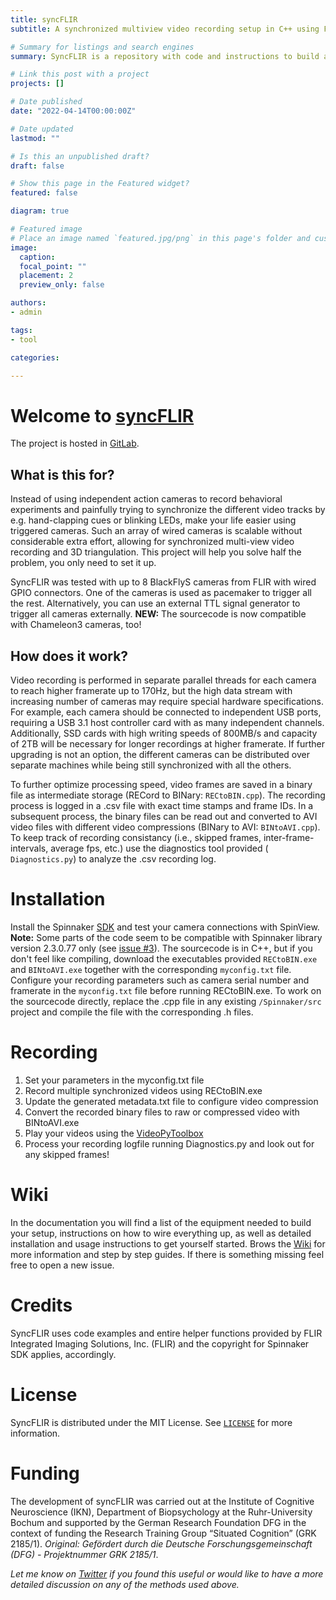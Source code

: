 ```yaml
---
title: syncFLIR
subtitle: A synchronized multiview video recording setup in C++ using FLIR cameras and Spinnaker SDK on Windows machines.

# Summary for listings and search engines
summary: SyncFLIR is a repository with code and instructions to build a synchronized multi-view video recording setup using computer vision cameras from FLIR on Windows.

# Link this post with a project
projects: []

# Date published
date: "2022-04-14T00:00:00Z"

# Date updated
lastmod: ""

# Is this an unpublished draft?
draft: false

# Show this page in the Featured widget?
featured: false

diagram: true

# Featured image
# Place an image named `featured.jpg/png` in this page's folder and customize its options here.
image:
  caption: 
  focal_point: ""
  placement: 2
  preview_only: false

authors:
- admin

tags:
- tool

categories:

---
```


# Welcome to [syncFLIR](https://gitlab.ruhr-uni-bochum.de/ikn/syncflir)

The project is hosted in [GitLab](https://gitlab.ruhr-uni-bochum.de/ikn/syncflir).

## What is this for?

Instead of using independent action cameras to record behavioral experiments and painfully trying to synchronize the different video tracks by e.g. hand-clapping cues or blinking LEDs, make your life easier using triggered cameras. Such an array of wired cameras is scalable without considerable extra effort, allowing for synchronized multi-view video recording and 3D triangulation. This project will help you solve half the problem, you only need to set it up.

SyncFLIR was tested with up to 8 BlackFlyS cameras from FLIR with wired GPIO connectors. One of the cameras is used as pacemaker to trigger all the rest. Alternatively, you can use an external TTL signal generator to trigger all cameras externally. **NEW:** The sourcecode is now compatible with Chameleon3 cameras, too!

## How does it work?

Video recording is performed in separate parallel threads for each camera to reach higher framerate up to 170Hz, but the high data stream with increasing number of cameras may require special hardware specifications. For example, each camera should be connected to independent USB ports, requiring a USB 3.1 host controller card with as many independent channels. Additionally, SSD cards with high writing speeds of 800MB/s and capacity of 2TB will be necessary for longer recordings at higher framerate. If further upgrading is not an option, the different cameras can be distributed over separate machines while being still synchronized with all the others.

To further optimize processing speed, video frames are saved in a binary file as intermediate storage (RECord to BINary: `RECtoBIN.cpp`). The recording process is logged in a .csv file with exact time stamps and frame IDs. In a subsequent process, the binary files can be read out and converted to AVI video files with different video compressions (BINary to AVI: `BINtoAVI.cpp`). To keep track of recording consistancy (i.e., skipped frames, inter-frame-intervals, average fps, etc.) use the diagnostics tool provided ( `Diagnostics.py`) to analyze the .csv recording log.

# Installation

Install the Spinnaker [SDK](http://softwareservices.flir.com/Spinnaker/latest/index.html) and test your camera connections with SpinView. **Note:** Some parts of the code seem to be compatible with Spinnaker library version 2.3.0.77 only (see [issue #3](https://gitlab.ruhr-uni-bochum.de/ikn/syncflir/-/issues/3)). The sourcecode is in C++, but if you don't feel like compiling, download the executables provided `RECtoBIN.exe` and `BINtoAVI.exe` together with the corresponding `myconfig.txt` file. Configure your recording parameters such as camera serial number and framerate in the `myconfig.txt` file before running RECtoBIN.exe. To work on the sourcecode directly, replace the .cpp file in any existing  `/Spinnaker/src` project and compile the file with the corresponding .h files.

# Recording

1. Set your parameters in the myconfig.txt file
2. Record multiple synchronized videos using RECtoBIN.exe
3. Update the generated metadata.txt file to configure video compression
4. Convert the recorded binary files to raw or compressed video with BINtoAVI.exe
5. Play your videos using the [VideoPyToolbox](https://github.com/Guillermo-Hidalgo-Gadea/VideoPyToolbox)
6. Process your recording logfile running Diagnostics.py and look out for any skipped frames!

# Wiki 

In the documentation you will find a list of the equipment needed to build your setup, instructions on how to wire everything up, as well as detailed installation and usage instructions to get yourself started. Brows the [Wiki](https://gitlab.ruhr-uni-bochum.de/ikn/syncflir/-/wikis/Wiki) for more information and step by step guides. If there is something missing feel free to open a new issue.

# Credits

SyncFLIR uses code examples and entire helper functions provided by FLIR Integrated Imaging Solutions, Inc. (FLIR) and the copyright for Spinnaker SDK applies, accordingly.

# License

SyncFLIR is distributed under the MIT License. See [`LICENSE`](https://gitlab.ruhr-uni-bochum.de/ikn/syncflir/-/blob/master/LICENSE) for more information.

# Funding

The development of syncFLIR was carried out at the Institute of Cognitive Neuroscience (IKN), Department of Biopsychology at the Ruhr-University Bochum and supported by the German Research Foundation DFG in the context of funding the Research Training Group “Situated Cognition” (GRK 2185/1). *Original: Gefördert durch die Deutsche Forschungsgemeinschaft (DFG) - Projektnummer GRK 2185/1*.

*Let me know on [Twitter](https://twitter.com/G_HidalgoGadea) if you found this useful or would like to have a more detailed discussion on any of the methods used above.*

